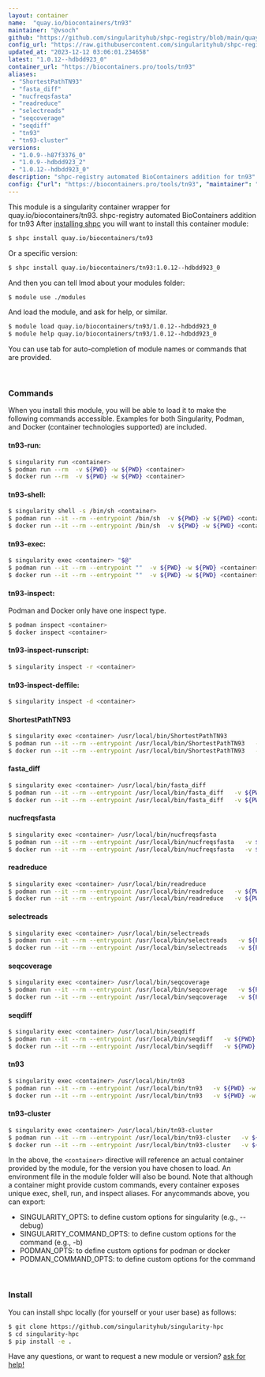 ```yaml
---
layout: container
name:  "quay.io/biocontainers/tn93"
maintainer: "@vsoch"
github: "https://github.com/singularityhub/shpc-registry/blob/main/quay.io/biocontainers/tn93/container.yaml"
config_url: "https://raw.githubusercontent.com/singularityhub/shpc-registry/main/quay.io/biocontainers/tn93/container.yaml"
updated_at: "2023-12-12 03:06:01.234658"
latest: "1.0.12--hdbdd923_0"
container_url: "https://biocontainers.pro/tools/tn93"
aliases:
 - "ShortestPathTN93"
 - "fasta_diff"
 - "nucfreqsfasta"
 - "readreduce"
 - "selectreads"
 - "seqcoverage"
 - "seqdiff"
 - "tn93"
 - "tn93-cluster"
versions:
 - "1.0.9--h87f3376_0"
 - "1.0.9--hdbdd923_2"
 - "1.0.12--hdbdd923_0"
description: "shpc-registry automated BioContainers addition for tn93"
config: {"url": "https://biocontainers.pro/tools/tn93", "maintainer": "@vsoch", "description": "shpc-registry automated BioContainers addition for tn93", "latest": {"1.0.12--hdbdd923_0": "sha256:83bf531c82c6a87647085f2c222b0452ab3ea0de71e0fff9cd127580249706d9"}, "tags": {"1.0.9--h87f3376_0": "sha256:424dbe9f31de15de37e3b5b91daa8770450eae97c241fc9a1197d4b410f7b9e9", "1.0.9--hdbdd923_2": "sha256:a975935402c6a7a1d51e58df242f8aa03adc864ba8b55db5e37d7de0dc339217", "1.0.12--hdbdd923_0": "sha256:83bf531c82c6a87647085f2c222b0452ab3ea0de71e0fff9cd127580249706d9"}, "docker": "quay.io/biocontainers/tn93", "aliases": {"ShortestPathTN93": "/usr/local/bin/ShortestPathTN93", "fasta_diff": "/usr/local/bin/fasta_diff", "nucfreqsfasta": "/usr/local/bin/nucfreqsfasta", "readreduce": "/usr/local/bin/readreduce", "selectreads": "/usr/local/bin/selectreads", "seqcoverage": "/usr/local/bin/seqcoverage", "seqdiff": "/usr/local/bin/seqdiff", "tn93": "/usr/local/bin/tn93", "tn93-cluster": "/usr/local/bin/tn93-cluster"}}
---
```


This module is a singularity container wrapper for quay.io/biocontainers/tn93.
shpc-registry automated BioContainers addition for tn93
After [installing shpc](#install) you will want to install this container module:


```bash
$ shpc install quay.io/biocontainers/tn93
```

Or a specific version:

```bash
$ shpc install quay.io/biocontainers/tn93:1.0.12--hdbdd923_0
```

And then you can tell lmod about your modules folder:

```bash
$ module use ./modules
```

And load the module, and ask for help, or similar.

```bash
$ module load quay.io/biocontainers/tn93/1.0.12--hdbdd923_0
$ module help quay.io/biocontainers/tn93/1.0.12--hdbdd923_0
```

You can use tab for auto-completion of module names or commands that are provided.

<br>

### Commands

When you install this module, you will be able to load it to make the following commands accessible.
Examples for both Singularity, Podman, and Docker (container technologies supported) are included.

#### tn93-run:

```bash
$ singularity run <container>
$ podman run --rm  -v ${PWD} -w ${PWD} <container>
$ docker run --rm  -v ${PWD} -w ${PWD} <container>
```

#### tn93-shell:

```bash
$ singularity shell -s /bin/sh <container>
$ podman run --it --rm --entrypoint /bin/sh  -v ${PWD} -w ${PWD} <container>
$ docker run --it --rm --entrypoint /bin/sh  -v ${PWD} -w ${PWD} <container>
```

#### tn93-exec:

```bash
$ singularity exec <container> "$@"
$ podman run --it --rm --entrypoint ""  -v ${PWD} -w ${PWD} <container> "$@"
$ docker run --it --rm --entrypoint ""  -v ${PWD} -w ${PWD} <container> "$@"
```

#### tn93-inspect:

Podman and Docker only have one inspect type.

```bash
$ podman inspect <container>
$ docker inspect <container>
```

#### tn93-inspect-runscript:

```bash
$ singularity inspect -r <container>
```

#### tn93-inspect-deffile:

```bash
$ singularity inspect -d <container>
```


#### ShortestPathTN93

```bash
$ singularity exec <container> /usr/local/bin/ShortestPathTN93
$ podman run --it --rm --entrypoint /usr/local/bin/ShortestPathTN93   -v ${PWD} -w ${PWD} <container> -c " $@"
$ docker run --it --rm --entrypoint /usr/local/bin/ShortestPathTN93   -v ${PWD} -w ${PWD} <container> -c " $@"
```


#### fasta_diff

```bash
$ singularity exec <container> /usr/local/bin/fasta_diff
$ podman run --it --rm --entrypoint /usr/local/bin/fasta_diff   -v ${PWD} -w ${PWD} <container> -c " $@"
$ docker run --it --rm --entrypoint /usr/local/bin/fasta_diff   -v ${PWD} -w ${PWD} <container> -c " $@"
```


#### nucfreqsfasta

```bash
$ singularity exec <container> /usr/local/bin/nucfreqsfasta
$ podman run --it --rm --entrypoint /usr/local/bin/nucfreqsfasta   -v ${PWD} -w ${PWD} <container> -c " $@"
$ docker run --it --rm --entrypoint /usr/local/bin/nucfreqsfasta   -v ${PWD} -w ${PWD} <container> -c " $@"
```


#### readreduce

```bash
$ singularity exec <container> /usr/local/bin/readreduce
$ podman run --it --rm --entrypoint /usr/local/bin/readreduce   -v ${PWD} -w ${PWD} <container> -c " $@"
$ docker run --it --rm --entrypoint /usr/local/bin/readreduce   -v ${PWD} -w ${PWD} <container> -c " $@"
```


#### selectreads

```bash
$ singularity exec <container> /usr/local/bin/selectreads
$ podman run --it --rm --entrypoint /usr/local/bin/selectreads   -v ${PWD} -w ${PWD} <container> -c " $@"
$ docker run --it --rm --entrypoint /usr/local/bin/selectreads   -v ${PWD} -w ${PWD} <container> -c " $@"
```


#### seqcoverage

```bash
$ singularity exec <container> /usr/local/bin/seqcoverage
$ podman run --it --rm --entrypoint /usr/local/bin/seqcoverage   -v ${PWD} -w ${PWD} <container> -c " $@"
$ docker run --it --rm --entrypoint /usr/local/bin/seqcoverage   -v ${PWD} -w ${PWD} <container> -c " $@"
```


#### seqdiff

```bash
$ singularity exec <container> /usr/local/bin/seqdiff
$ podman run --it --rm --entrypoint /usr/local/bin/seqdiff   -v ${PWD} -w ${PWD} <container> -c " $@"
$ docker run --it --rm --entrypoint /usr/local/bin/seqdiff   -v ${PWD} -w ${PWD} <container> -c " $@"
```


#### tn93

```bash
$ singularity exec <container> /usr/local/bin/tn93
$ podman run --it --rm --entrypoint /usr/local/bin/tn93   -v ${PWD} -w ${PWD} <container> -c " $@"
$ docker run --it --rm --entrypoint /usr/local/bin/tn93   -v ${PWD} -w ${PWD} <container> -c " $@"
```


#### tn93-cluster

```bash
$ singularity exec <container> /usr/local/bin/tn93-cluster
$ podman run --it --rm --entrypoint /usr/local/bin/tn93-cluster   -v ${PWD} -w ${PWD} <container> -c " $@"
$ docker run --it --rm --entrypoint /usr/local/bin/tn93-cluster   -v ${PWD} -w ${PWD} <container> -c " $@"
```



In the above, the `<container>` directive will reference an actual container provided
by the module, for the version you have chosen to load. An environment file in the
module folder will also be bound. Note that although a container
might provide custom commands, every container exposes unique exec, shell, run, and
inspect aliases. For anycommands above, you can export:

 - SINGULARITY_OPTS: to define custom options for singularity (e.g., --debug)
 - SINGULARITY_COMMAND_OPTS: to define custom options for the command (e.g., -b)
 - PODMAN_OPTS: to define custom options for podman or docker
 - PODMAN_COMMAND_OPTS: to define custom options for the command

<br>

### Install

You can install shpc locally (for yourself or your user base) as follows:

```bash
$ git clone https://github.com/singularityhub/singularity-hpc
$ cd singularity-hpc
$ pip install -e .
```

Have any questions, or want to request a new module or version? [ask for help!](https://github.com/singularityhub/singularity-hpc/issues)
